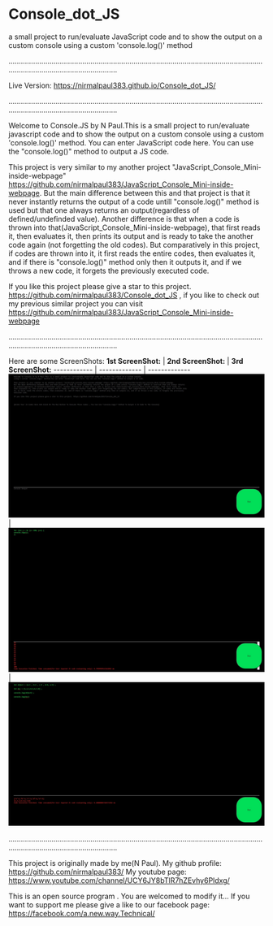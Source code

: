 # Console_dot_JS
a small project to run/evaluate JavaScript code and to show the output on a custom console using a custom 'console.log()' method

.................................................................................................................................................................................

Live Version: https://nirmalpaul383.github.io/Console_dot_JS/

.................................................................................................................................................................................

Welcome to Console.JS by N Paul.This is a small project to run/evaluate javascript code and to show the output on a custom console using a custom 'console.log()' method.
You can enter JavaScript code here. You can use the "console.log()" method to output a JS code.

This project is very similar to my another project "JavaScript_Console_Mini-inside-webpage" https://github.com/nirmalpaul383/JavaScript_Console_Mini-inside-webpage.
But the main difference between this and that project is that it never instantly returns the output of a code untill "console.log()" method is used but that one always returns
an output(regardless of defined/undefinded value). Another difference is that when a code is thrown into that(JavaScript_Console_Mini-inside-webpage), that first reads it,
then evaluates it, then prints its output and is ready to take the another code again (not forgetting the old codes). But comparatively in this project, if codes are thrown into
it, it first reads the entire codes, then evaluates it, and if there is "console.log()" method only then it outputs it, and if we throws a new code, it forgets the previously
executed code. 

If you like this project please give a star to this project. https://github.com/nirmalpaul383/Console_dot_JS , if you like to check out my previous similar project you can visit https://github.com/nirmalpaul383/JavaScript_Console_Mini-inside-webpage

.................................................................................................................................................................................

Here are some ScreenShots:
**1st ScreenShot:** | **2nd ScreenShot:** | **3rd ScreenShot:**
------------ | ------------- | -------------
![ScreenShot 1](https://raw.githubusercontent.com/nirmalpaul383/Console_dot_JS/main/Screenshots/Preview%201.jpg) | ![ScreenShot 2](https://raw.githubusercontent.com/nirmalpaul383/Console_dot_JS/main/Screenshots/Preview%202.jpg) | ![ScreenShot 3](https://raw.githubusercontent.com/nirmalpaul383/Console_dot_JS/main/Screenshots/Preview%203.jpg)

.................................................................................................................................................................................

This project is originally made by me(N Paul). My github profile: https://github.com/nirmalpaul383/ My youtube page: https://www.youtube.com/channel/UCY6JY8bTlR7hZEvhy6Pldxg/

This is an open source program . You are welcomed to modify it... If you want to support me please give a like to our facebook page: https://facebook.com/a.new.way.Technical/
